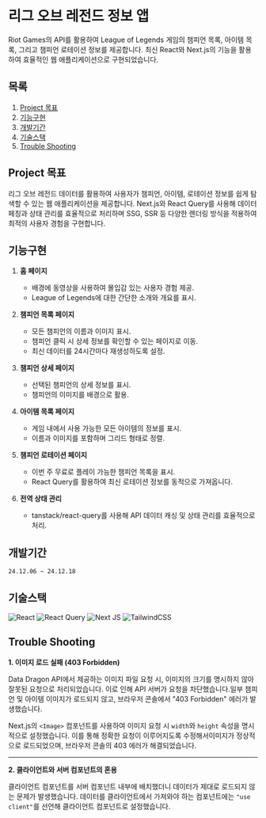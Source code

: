 
# 리그 오브 레전드 정보 앱

Riot Games의 API를 활용하여 League of Legends 게임의 챔피언 목록, 아이템 목록, 그리고 챔피언 로테이션 정보를 제공합니다. 최신 React와 Next.js의 기능을 활용하여 효율적인 웹 애플리케이션으로 구현되었습니다.

## 목록
1. [Project 목표](#Project-목표)
2. [기능구현](#기능구현)
3. [개발기간](#개발기간)
4. [기술스택](#기술스택)
5. [Trouble Shooting](#Trouble-Shooting)


## Project 목표
리그 오브 레전드 데이터를 활용하여 사용자가 챔피언, 아이템, 로테이션 정보를 쉽게 탐색할 수 있는 웹 애플리케이션을 제공합니다. Next.js와 React Query를 사용해 데이터 페칭과 상태 관리를 효율적으로 처리하며 SSG, SSR 등 다양한 렌더링 방식을 적용하여 최적의 사용자 경험을 구현합니다.


## 기능구현

1. **홈 페이지**
   - 배경에 동영상을 사용하여 몰입감 있는 사용자 경험 제공.
   - League of Legends에 대한 간단한 소개와 개요를 표시.

2. **챔피언 목록 페이지**
   - 모든 챔피언의 이름과 이미지 표시.
   - 챔피언 클릭 시 상세 정보를 확인할 수 있는 페이지로 이동.
   - 최신 데이터를 24시간마다 재생성하도록 설정.

3. **챔피언 상세 페이지**
   - 선택된 챔피언의 상세 정보를 표시.
   - 챔피언의 이미지를 배경으로 활용.

4. **아이템 목록 페이지**
   - 게임 내에서 사용 가능한 모든 아이템의 정보를 표시.
   - 이름과 이미지를 포함하며 그리드 형태로 정렬.

5. **챔피언 로테이션 페이지**
   - 이번 주 무료로 플레이 가능한 챔피언 목록을 표시.
   - React Query를 활용하여 최신 로테이션 정보를 동적으로 가져옵니다.

6. **전역 상태 관리**
   - tanstack/react-query를 사용해 API 데이터 캐싱 및 상태 관리를 효율적으로 처리.

## 개발기간
`24.12.06 ~ 24.12.18`

## 기술스택
![React](https://img.shields.io/badge/react-%2320232a.svg?style=for-the-badge&logo=react&logoColor=%2361DAFB)
![React Query](https://img.shields.io/badge/-React%20Query-FF4154?style=for-the-badge&logo=react%20query&logoColor=white)
![Next JS](https://img.shields.io/badge/Next-black?style=for-the-badge&logo=next.js&logoColor=white)
![TailwindCSS](https://img.shields.io/badge/tailwindcss-%2338B2AC.svg?style=for-the-badge&logo=tailwind-css&logoColor=white)

## Trouble Shooting
**1. 이미지 로드 실패 (403 Forbidden)**

  Data Dragon API에서 제공하는 이미지 파일 요청 시, 이미지의 크기를 명시하지 않아 잘못된 요청으로 처리되었습니다. 이로 인해 API 서버가 요청을 차단했습니다.일부 챔피언 및 아이템 이미지가 로드되지 않고, 브라우저 콘솔에서 "403 Forbidden" 에러가 발생했습니다.

 Next.js의 `<Image>` 컴포넌트를 사용하여 이미지 요청 시 `width`와 `height` 속성을 명시적으로 설정했습니다. 이를 통해 정확한 요청이 이루어지도록 수정해서이미지가 정상적으로 로드되었으며, 브라우저 콘솔의 403 에러가 해결되었습니다. 

---

**2. 클라이언트와 서버 컴포넌트의 혼용**

클라이언트 컴포넌트를 서버 컴포넌트 내부에 배치했더니 데이터가 제대로 로드되지 않는 문제가 발생했습니다. 데이터를 클라이언트에서 가져와야 하는 컴포넌트에는 `"use client"`를 선언해 클라이언트 컴포넌트로 설정했습니다. 
